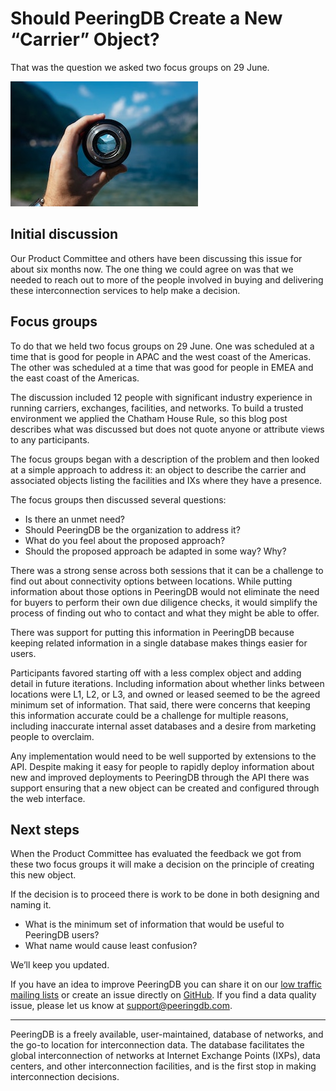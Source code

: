 # Should PeeringDB Create a New “Carrier” Object?
That was the question we asked two focus groups on 29 June.

![Photo of Mountain Lake in Lens by Paul Skorupskas on Unsplash](images/mountain_lake_in_lens_paul_skorupskas_unsplash.jpg)

## Initial discussion
Our Product Committee and others have been discussing this issue for about six months now. The one thing we could agree on was that we needed to reach out to more of the people involved in buying and delivering these interconnection services to help make a decision.

## Focus groups
To do that we held two focus groups on 29 June. One was scheduled at a time that is good for people in APAC and the west coast of the Americas. The other was scheduled at a time that was good for people in EMEA and the east coast of the Americas.

The discussion included 12 people with significant industry experience in running carriers, exchanges, facilities, and networks. To build a trusted environment we applied the Chatham House Rule, so this blog post describes what was discussed but does not quote anyone or attribute views to any participants.

The focus groups began with a description of the problem and then looked at a simple approach to address it: an object to describe the carrier and associated objects listing the facilities and IXs where they have a presence.

The focus groups then discussed several questions:

* Is there an unmet need?
* Should PeeringDB be the organization to address it?
* What do you feel about the proposed approach?
* Should the proposed approach be adapted in some way? Why?

There was a strong sense across both sessions that it can be a challenge to find out about connectivity options between locations. While putting information about those options in PeeringDB would not eliminate the need for buyers to perform their own due diligence checks, it would simplify the process of finding out who to contact and what they might be able to offer.

There was support for putting this information in PeeringDB because keeping related information in a single database makes things easier for users.

Participants favored starting off with a less complex object and adding detail in future iterations. Including information about whether links between locations were L1, L2, or L3, and owned or leased seemed to be the agreed minimum set of information. That said, there were concerns that keeping this information accurate could be a challenge for multiple reasons, including inaccurate internal asset databases and a desire from marketing people to overclaim. 

Any implementation would need to be well supported by extensions to the API. Despite making it easy for people to rapidly deploy information about new and improved deployments to PeeringDB through the API there was support ensuring that a new object can be created and configured through the web interface.

## Next steps
When the Product Committee has evaluated the feedback we got from these two focus groups it will make a decision on the principle of creating this new object. 

If the decision is to proceed there is work to be done in both designing and naming it. 

* What is the minimum set of information that would be useful to PeeringDB users?
* What name would cause least confusion?

We’ll keep you updated.

If you have an idea to improve PeeringDB you can share it on our [low traffic mailing lists](https://docs.peeringdb.com/#mailing-lists) or create an issue directly on [GitHub](https://github.com/peeringdb/peeringdb). If you find a data quality issue, please let us know at <support@peeringdb.com>.

***

PeeringDB is a freely available, user-maintained, database of networks, and the go-to location for interconnection data. The database facilitates the global interconnection of networks at Internet Exchange Points (IXPs), data centers, and other interconnection facilities, and is the first stop in making interconnection decisions.
